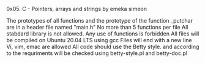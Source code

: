  0x05. C - Pointers, arrays and strings by emeka simeon

The prototypes of all functions and the prototype of the function _putchar are in a header file named "main.h"
No more than 5 functions per file
All stabdard library is not allowed. Any use of functions is forbidden
All files will be compiled on Ubuntu 20.04 LTS using gcc
Files will end with a new line
Vi, vim, emac are allowed
All code should use the Betty style. and according to the requriments will be checked using betty-style.pl and betty-doc.pl
